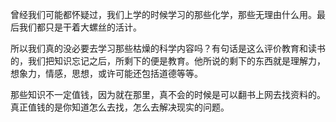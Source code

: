 
曾经我们可能都怀疑过，我们上学的时候学习的那些化学，那些无理由什么用。最后我们都只是干着大螺丝的活计。

所以我们真的没必要去学习那些枯燥的科学内容吗？有句话是这么评价教育和读书的，我们把知识忘记之后，所剩下的便是教育。他所说的剩下的东西就是理解力，想象力，情感，思想，或许可能还包括道德等等。

那些知识不一定值钱，因为就在那里，真不会的时候是可以翻书上网去找资料的。真正值钱的是你知道怎么去找，怎么去解决现实的问题。
